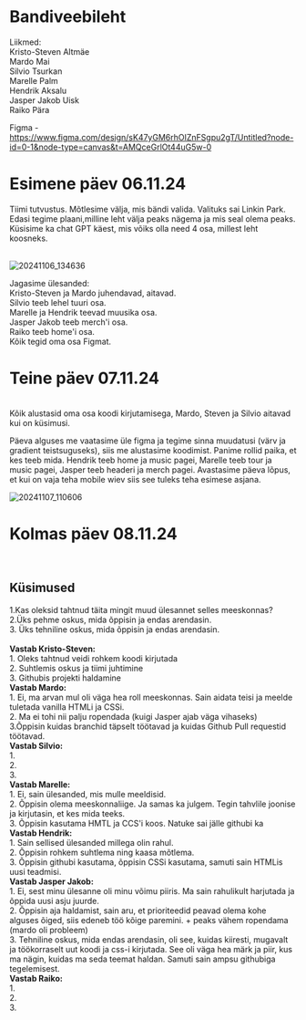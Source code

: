 
# Bandiveebileht

Liikmed: <br>
Kristo-Steven Altmäe <br>
Mardo Mai <br>
Silvio Tsurkan <br>
Marelle Palm <br>
Hendrik Aksalu <br>
Jasper Jakob Uisk <br>
Raiko Pära 

Figma -  https://www.figma.com/design/sK47yGM6rhOIZnFSgpu2gT/Untitled?node-id=0-1&node-type=canvas&t=AMQceGrlOt44uG5w-0

<h1>Esimene päev 06.11.24</h1>
Tiimi tutvustus. Mõtlesime välja, mis bändi valida. Valituks sai Linkin Park. Edasi tegime plaani,milline leht välja peaks nägema ja mis seal olema peaks. Küsisime ka chat GPT käest, mis võiks olla need 4 osa, millest leht koosneks. <br>
 <br>

![20241106_134636](https://github.com/user-attachments/assets/a18e9a94-19a8-4a11-ac9b-47d381ac267e)
 
Jagasime ülesanded: <br>
Kristo-Steven ja Mardo juhendavad, aitavad. <br>
Silvio teeb lehel tuuri osa. <br>
Marelle ja Hendrik teevad muusika osa. <br>
Jasper Jakob teeb merch'i osa. <br>
Raiko teeb home'i osa. <br>
Kõik tegid oma osa Figmat.
<h1>Teine päev 07.11.24</h1> <br>
Kõik alustasid oma osa koodi kirjutamisega, Mardo, Steven ja Silvio aitavad kui on küsimusi.

Päeva alguses me vaatasime üle figma ja tegime sinna muudatusi (värv ja gradient teistsuguseks), siis me alustasime koodimist.
Panime rollid paika, et kes teeb mida. Hendrik teeb home ja music pagei, Marelle teeb tour ja music pagei, Jasper teeb headeri ja merch pagei.
Avastasime päeva lõpus, et kui on vaja teha mobile wiev siis see tuleks teha esimese asjana.

![20241107_110606](https://github.com/user-attachments/assets/564d4176-94f6-4dad-96b7-d5f6a80fc436)


<h1>Kolmas päev 08.11.24</h1> <br>

<h2>Küsimused</h2>
1.Kas oleksid tahtnud täita mingit muud ülesannet selles meeskonnas? <br>
2.Üks pehme oskus, mida õppisin ja endas arendasin. <br>
3. Üks tehniline oskus, mida õppisin ja endas arendasin. <br> <br>
<b>Vastab Kristo-Steven:</b><br>
1. Oleks tahtnud veidi rohkem koodi kirjutada   <br>
2. Suhtlemis oskus ja tiimi juhtimine   <br>
3. Githubis projekti haldamine  <br>
<b>Vastab Mardo: </b><br>
1. Ei, ma arvan mul oli väga hea roll meeskonnas. Sain aidata teisi ja meelde tuletada vanilla HTMLi ja CSSi.<br>
2. Ma ei tohi nii palju ropendada (kuigi Jasper ajab väga vihaseks)<br>
3.Õppisin kuidas  branchid täpselt töötavad ja kuidas Github Pull requestid töötavad.<br> 
<b>Vastab Silvio:</b> <br>
1. <br>
2. <br>
3. <br>
<b>Vastab Marelle:</b> <br>
1. Ei, sain ülesanded, mis mulle meeldisid. <br>
2. Õppisin olema meeskonnaliige. Ja samas ka julgem. Tegin tahvlile joonise ja kirjutasin, et kes mida teeks. <br>
3. Õppisin kasutama HMTL ja CCS'i koos. Natuke sai jälle githubi ka <br>
<b>Vastab Hendrik:</b> <br>
1. Sain sellised ülesanded millega olin rahul. <br>
2. Õppisin rohkem suhtlema ning kaasa mõtlema. <br>
3. Õppisin githubi kasutama, õppisin CSSi kasutama, samuti sain HTMLis uusi teadmisi. <br>
<b>Vastab Jasper Jakob:</b> <br>
1. Ei, sest minu ülesanne oli minu võimu piiris. Ma sain rahulikult harjutada ja õppida uusi asju juurde. <br>
2. Õppisin aja haldamist, sain aru, et prioriteedid peavad olema kohe alguses õiged, siis edeneb töö kõige paremini. + peaks vähem ropendama (mardo oli probleem) <br>
3. Tehniline oskus, mida endas arendasin, oli see, kuidas kiiresti, mugavalt ja töökorraselt uut koodi ja css-i kirjutada. See oli väga hea märk ja piir, kus ma nägin, kuidas ma seda teemat haldan. Samuti sain ampsu githubiga tegelemisest.  <br>
<b>Vastab Raiko:</b> <br>
1. <br>
2. <br>
3. <br>
